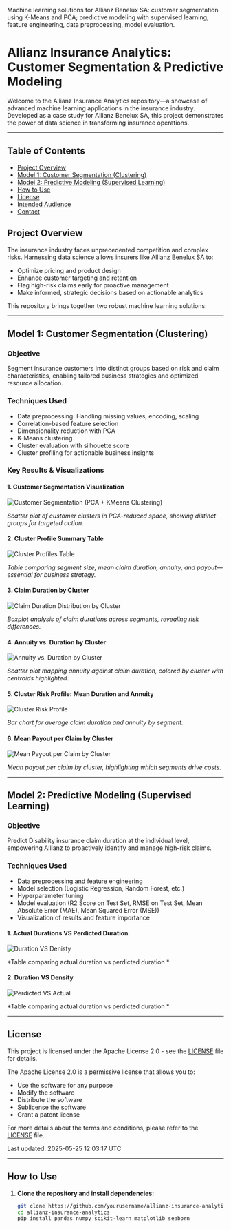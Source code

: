 Machine learning solutions for Allianz Benelux SA: customer segmentation using K-Means and PCA; predictive modeling with supervised learning, feature engineering, data preprocessing, model evaluation.

# Allianz Insurance Analytics: Customer Segmentation & Predictive Modeling

Welcome to the Allianz Insurance Analytics repository—a showcase of advanced machine learning applications in the insurance industry. Developed as a case study for Allianz Benelux SA, this project demonstrates the power of data science in transforming insurance operations.

---

## Table of Contents

- [Project Overview](#project-overview)
- [Model 1: Customer Segmentation (Clustering)](#model-1-customer-segmentation-clustering)
- [Model 2: Predictive Modeling (Supervised Learning)](#model-2-predictive-modeling-supervised-learning)
- [How to Use](#how-to-use)
- [License](#license)
- [Intended Audience](#intended-audience)
- [Contact](#contact)

## Project Overview

The insurance industry faces unprecedented competition and complex risks. Harnessing data science allows insurers like Allianz Benelux SA to:

- Optimize pricing and product design
- Enhance customer targeting and retention
- Flag high-risk claims early for proactive management
- Make informed, strategic decisions based on actionable analytics

This repository brings together two robust machine learning solutions:

---

## Model 1: Customer Segmentation (Clustering)

### Objective
Segment insurance customers into distinct groups based on risk and claim characteristics, enabling tailored business strategies and optimized resource allocation.

### Techniques Used
- Data preprocessing: Handling missing values, encoding, scaling
- Correlation-based feature selection
- Dimensionality reduction with PCA
- K-Means clustering
- Cluster evaluation with silhouette score
- Cluster profiling for actionable business insights

### Key Results & Visualizations

#### 1. Customer Segmentation Visualization

![Customer Segmentation (PCA + KMeans Clustering)](images/Clusters_Visualizations.png)

*Scatter plot of customer clusters in PCA-reduced space, showing distinct groups for targeted action.*

#### 2. Cluster Profile Summary Table

![Cluster Profiles Table](images/Clusters_Summary.png)

*Table comparing segment size, mean claim duration, annuity, and payout—essential for business strategy.*

#### 3. Claim Duration by Cluster

![Claim Duration Distribution by Cluster](images/Claim_Duration_By_Cluster_Colored.png)

*Boxplot analysis of claim durations across segments, revealing risk differences.*

#### 4. Annuity vs. Duration by Cluster

![Annuity vs. Duration by Cluster](images/Annuity_vs_Duration_by_Cluster_with_Centroids.png)

*Scatter plot mapping annuity against claim duration, colored by cluster with centroids highlighted.*

#### 5. Cluster Risk Profile: Mean Duration and Annuity

![Cluster Risk Profile](images/Cluster_Risk_Profile_Dual_Axis_OneLegend.png)

*Bar chart for average claim duration and annuity by segment.*

#### 6. Mean Payout per Claim by Cluster

![Mean Payout per Claim by Cluster](images/Cluster_Mean_Payout_per_Claim_Dynamic.png)

*Mean payout per claim by cluster, highlighting which segments drive costs.*

---

## Model 2: Predictive Modeling (Supervised Learning)

### Objective
Predict Disability insurance claim duration at the individual level, empowering Allianz to proactively identify and manage high-risk claims.

### Techniques Used
- Data preprocessing and feature engineering
- Model selection (Logistic Regression, Random Forest, etc.)
- Hyperparameter tuning
- Model evaluation (R2 Score on Test Set, RMSE on Test Set, Mean Absolute Error (MAE), Mean Squared Error (MSE))
- Visualization of results and feature importance
#### 1. Actual Durations VS Perdicted Duration

![Duration VS Denisty](images/Duration_VS_Denisty.png)

*Table comparing actual duration vs perdicted duration *
#### 2. Duration VS Density

![Perdicted VS Actual](images/Perdicted_VS_Actual.png)

*Table comparing actual duration vs perdicted duration *

---

## License

This project is licensed under the Apache License 2.0 - see the [LICENSE](LICENSE) file for details.

The Apache License 2.0 is a permissive license that allows you to:
- Use the software for any purpose
- Modify the software
- Distribute the software
- Sublicense the software
- Grant a patent license

For more details about the terms and conditions, please refer to the [LICENSE](LICENSE) file.

Last updated: 2025-05-25 12:03:17 UTC

---

## How to Use

1. **Clone the repository and install dependencies:**
   ```bash
   git clone https://github.com/yourusername/allianz-insurance-analytics.git
   cd allianz-insurance-analytics
   pip install pandas numpy scikit-learn matplotlib seaborn
